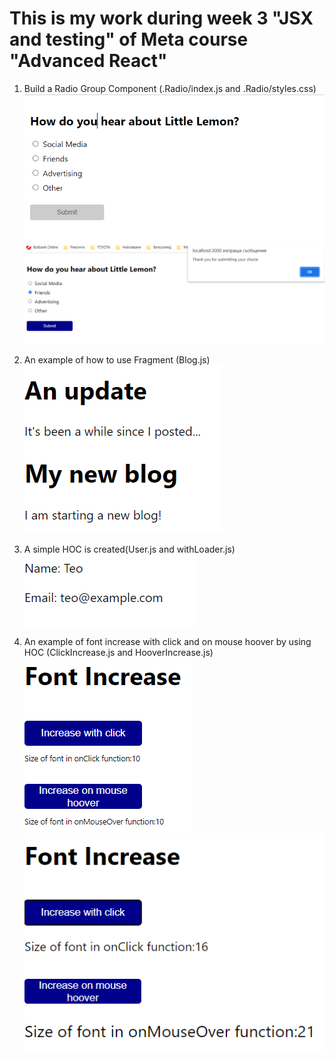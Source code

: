 # This is my work during week 3 "JSX and testing" of Meta course "Advanced React"

1. Build a Radio Group Component (.Radio/index.js and .Radio/styles.css)
![Alt text](image.png)
![Alt text](image-1.png)

2. An example of how to use Fragment (Blog.js)
![Alt text](image-3.png)

3. A simple HOC is created(User.js and withLoader.js)
![Alt text](image-2.png)

4. An example of font increase with click and on mouse hoover by using HOC (ClickIncrease.js and HooverIncrease.js)
![Alt text](image-4.png)
![Alt text](image-5.png)